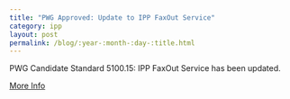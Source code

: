 ```yaml
---
title: "PWG Approved: Update to IPP FaxOut Service"
category: ipp
layout: post
permalink: /blog/:year-:month-:day-:title.html
---
```


PWG Candidate Standard 5100.15: IPP FaxOut Service has been updated.

<a class="btn btn-secondary btn-sm" href="http://ftp.pwg.org/pub/pwg/candidates/cs-ippfaxout10-20140618-5100.15.pdf">More Info</a>

